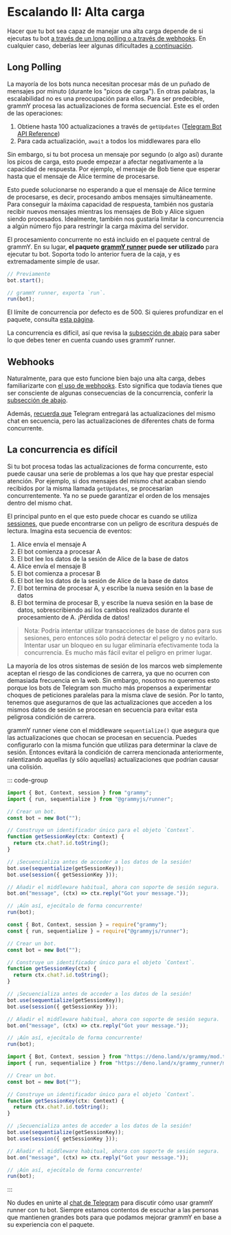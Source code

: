 # Escalando II: Alta carga

Hacer que tu bot sea capaz de manejar una alta carga depende de si ejecutas tu
bot
[a través de un long polling o a través de webhooks](../guide/deployment-types).
En cualquier caso, deberías leer algunas dificultades
[a continuación](#la-concurrencia-es-dificil).

## Long Polling

La mayoría de los bots nunca necesitan procesar más de un puñado de mensajes por
minuto (durante los "picos de carga"). En otras palabras, la escalabilidad no es
una preocupación para ellos. Para ser predecible, grammY procesa las
actualizaciones de forma secuencial. Este es el orden de las operaciones:

1. Obtiene hasta 100 actualizaciones a través de `getUpdates`
   ([Telegram Bot API Reference](https://core.telegram.org/bots/api#getupdates))
2. Para cada actualización, `await` a todos los middlewares para ello

Sin embargo, si tu bot procesa un mensaje por segundo (o algo así) durante los
picos de carga, esto puede empezar a afectar negativamente a la capacidad de
respuesta. Por ejemplo, el mensaje de Bob tiene que esperar hasta que el mensaje
de Alice termine de procesarse.

Esto puede solucionarse no esperando a que el mensaje de Alice termine de
procesarse, es decir, procesando ambos mensajes simultáneamente. Para conseguir
la máxima capacidad de respuesta, también nos gustaría recibir nuevos mensajes
mientras los mensajes de Bob y Alice siguen siendo procesados. Idealmente,
también nos gustaría limitar la concurrencia a algún número fijo para restringir
la carga máxima del servidor.

El procesamiento concurrente no está incluido en el paquete central de grammY.
En su lugar, **el paquete [grammY runner](../plugins/runner) puede ser
utilizado** para ejecutar tu bot. Soporta todo lo anterior fuera de la caja, y
es extremadamente simple de usar.

```ts
// Previamente
bot.start();

// grammY runner, exporta `run`.
run(bot);
```

El límite de concurrencia por defecto es de 500. Si quieres profundizar en el
paquete, consulta [esta página](../plugins/runner).

La concurrencia es difícil, así que revisa la
[subsección de abajo](#la-concurrencia-es-dificil) para saber lo que debes tener
en cuenta cuando uses grammY runner.

## Webhooks

Naturalmente, para que esto funcione bien bajo una alta carga, debes
familiarizarte con
[el uso de webhooks](../guide/deployment-types#como-usar-webhooks). Esto
significa que todavía tienes que ser consciente de algunas consecuencias de la
concurrencia, conferir la [subsección de abajo](#la-concurrencia-es-dificil).

Además,
[recuerda que](../guide/deployment-types#terminar-las-solicitudes-de-webhooks-a-tiempo)
Telegram entregará las actualizaciones del mismo chat en secuencia, pero las
actualizaciones de diferentes chats de forma concurrente.

## La concurrencia es difícil

Si tu bot procesa todas las actualizaciones de forma concurrente, esto puede
causar una serie de problemas a los que hay que prestar especial atención. Por
ejemplo, si dos mensajes del mismo chat acaban siendo recibidos por la misma
llamada `getUpdates`, se procesarían concurrentemente. Ya no se puede garantizar
el orden de los mensajes dentro del mismo chat.

El principal punto en el que esto puede chocar es cuando se utiliza
[sessiones](../plugins/session), que puede encontrarse con un peligro de
escritura después de lectura. Imagina esta secuencia de eventos:

1. Alice envía el mensaje A
2. El bot comienza a procesar A
3. El bot lee los datos de la sesión de Alice de la base de datos
4. Alice envía el mensaje B
5. El bot comienza a procesar B
6. El bot lee los datos de la sesión de Alice de la base de datos
7. El bot termina de procesar A, y escribe la nueva sesión en la base de datos
8. El bot termina de procesar B, y escribe la nueva sesión en la base de datos,
   sobrescribiendo así los cambios realizados durante el procesamiento de A.
   ¡Pérdida de datos!

> Nota: Podría intentar utilizar transacciones de base de datos para sus
> sesiones, pero entonces sólo podrá detectar el peligro y no evitarlo. Intentar
> usar un bloqueo en su lugar eliminaría efectivamente toda la concurrencia. Es
> mucho más fácil evitar el peligro en primer lugar.

La mayoría de los otros sistemas de sesión de los marcos web simplemente aceptan
el riesgo de las condiciones de carrera, ya que no ocurren con demasiada
frecuencia en la web. Sin embargo, nosotros no queremos esto porque los bots de
Telegram son mucho más propensos a experimentar choques de peticiones paralelas
para la misma clave de sesión. Por lo tanto, tenemos que asegurarnos de que las
actualizaciones que acceden a los mismos datos de sesión se procesan en
secuencia para evitar esta peligrosa condición de carrera.

grammY runner viene con el middleware `sequentialize()` que asegura que las
actualizaciones que chocan se procesan en secuencia. Puedes configurarlo con la
misma función que utilizas para determinar la clave de sesión. Entonces evitará
la condición de carrera mencionada anteriormente, ralentizando aquellas (y sólo
aquellas) actualizaciones que podrían causar una colisión.

::: code-group

```ts [TypeScript]
import { Bot, Context, session } from "grammy";
import { run, sequentialize } from "@grammyjs/runner";

// Crear un bot.
const bot = new Bot("");

// Construye un identificador único para el objeto `Context`.
function getSessionKey(ctx: Context) {
  return ctx.chat?.id.toString();
}

// ¡Secuencializa antes de acceder a los datos de la sesión!
bot.use(sequentialize(getSessionKey));
bot.use(session({ getSessionKey }));

// Añadir el middleware habitual, ahora con soporte de sesión segura.
bot.on("message", (ctx) => ctx.reply("Got your message."));

// ¡Aún así, ejecútalo de forma concurrente!
run(bot);
```

```js [JavaScript]
const { Bot, Context, session } = require("grammy");
const { run, sequentialize } = require("@grammyjs/runner");

// Crear un bot.
const bot = new Bot("");

// Construye un identificador único para el objeto `Context`.
function getSessionKey(ctx) {
  return ctx.chat?.id.toString();
}

// ¡Secuencializa antes de acceder a los datos de la sesión!
bot.use(sequentialize(getSessionKey));
bot.use(session({ getSessionKey }));

// Añadir el middleware habitual, ahora con soporte de sesión segura.
bot.on("message", (ctx) => ctx.reply("Got your message."));

// ¡Aún así, ejecútalo de forma concurrente!
run(bot);
```

```ts [Deno]
import { Bot, Context, session } from "https://deno.land/x/grammy/mod.ts";
import { run, sequentialize } from "https://deno.land/x/grammy_runner/mod.ts";

// Crear un bot.
const bot = new Bot("");

// Construye un identificador único para el objeto `Context`.
function getSessionKey(ctx: Context) {
  return ctx.chat?.id.toString();
}

// ¡Secuencializa antes de acceder a los datos de la sesión!
bot.use(sequentialize(getSessionKey));
bot.use(session({ getSessionKey }));

// Añadir el middleware habitual, ahora con soporte de sesión segura.
bot.on("message", (ctx) => ctx.reply("Got your message."));

// ¡Aún así, ejecútalo de forma concurrente!
run(bot);
```

:::

No dudes en unirte al [chat de Telegram](https://t.me/grammyjs) para discutir
cómo usar grammY runner con tu bot. Siempre estamos contentos de escuchar a las
personas que mantienen grandes bots para que podamos mejorar grammY en base a su
experiencia con el paquete.
